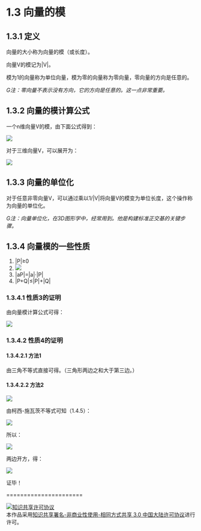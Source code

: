# 1.3 向量的模

## 1.3.1 定义
向量的大小称为向量的模（或长度）。

向量V的模记为|V|。

模为1的向量称为单位向量，模为零的向量称为零向量，零向量的方向是任意的。

*G注：零向量不表示没有方向，它的方向是任意的。这一点非常重要。*

## 1.3.2 向量的模计算公式
一个n维向量V的模，由下面公式得到：

<img src="http://latex.codecogs.com/gif.latex? \left| V \right| = \sqrt {\sum\limits_{i = 1}^n {V_i^2} }  ">

对于三维向量V，可以展开为：

<img src="http://latex.codecogs.com/gif.latex? \left| V \right| = \sqrt {V_x^2 + V_y^2 + V_z^2} ">

## 1.3.3 向量的单位化
对于任意非零向量V，可以通过乘以1/|V|将向量V的模变为单位长度，这个操作称为向量的单位化。

*G注：向量单位化，在3D图形学中，经常用到。他是构建标准正交基的关键步骤。*

## 1.3.4 向量模的一些性质
1. |P|≥0
2. <img src="http://latex.codecogs.com/gif.latex? P = \left\langle {0,0, \cdots ,0} \right\rangle  \Leftrightarrow \left| P \right| = 0 ">
3. |aP|=|a|·|P|
4. |P+Q|≤|P|+|Q|

### 1.3.4.1 性质3的证明

由向量模计算公式可得：

<img src="http://latex.codecogs.com/gif.latex? \begin{array}{c} \left| {aP} \right| = \sqrt {\sum\limits_{i = 1}^n {{a^2}P_i^2} } \\ = \sqrt {{a^2}\sum\limits_{i = 1}^n {P_i^2} } \\ = \left| a \right|\sqrt {\sum\limits_{i = 1}^n {P_i^2} } \\ = \left| a \right|\left| P \right|\end{array} ">


### 1.3.4.2 性质4的证明

#### 1.3.4.2.1 方法1
由三角不等式直接可得。（三角形两边之和大于第三边。）


#### 1.3.4.2.2 方法2   
   <img src="http://latex.codecogs.com/gif.latex?\begin{array}{c}{\left| {P + Q} \right|^2} = \left( {P + Q} \right) \cdot \left( {P + Q} \right)\\ = {P^2} + {Q^2} + 2P \cdot Q\end{array}">

由柯西-施瓦茨不等式可知（1.4.5）：


<img src="http://latex.codecogs.com/gif.latex?P \cdot Q \le \left| {P \cdot Q} \right| \le \left| P \right|\left| Q \right|">

所以：

<img src="http://latex.codecogs.com/gif.latex?\begin{array}{*{20}{c}}{{{\left| {P + Q} \right|}^2} \le {{\left| P \right|}^2} + {{\left| Q \right|}^2} + 2\left| P \right|\left| Q \right|}\\{\begin{array}{*{20}{c}}{{{\left| {P + Q} \right|}^2} \le {{\left( {\left| P \right| + \left| Q \right|} \right)}^2}}\end{array}}\end{array}">

两边开方，得：

<img src="http://latex.codecogs.com/gif.latex?{\begin{array}{*{20}{c}}{\left| {P + Q} \right| \le \left| P \right| + \left| Q \right|}\end{array}}">
   

证毕！
   
======================

<a rel="license" href="http://creativecommons.org/licenses/by-nc-sa/3.0/cn/"><img alt="知识共享许可协议" style="border-width:0" src="https://i.creativecommons.org/l/by-nc-sa/3.0/cn/88x31.png" /></a><br />本作品采用<a rel="license" href="http://creativecommons.org/licenses/by-nc-sa/3.0/cn/">知识共享署名-非商业性使用-相同方式共享 3.0 中国大陆许可协议</a>进行许可。
